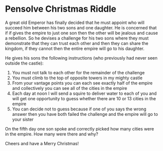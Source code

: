 Pensolve Christmas Riddle
=================================

A great old Emperor has finally decided that he must appoint who will succeed him between his two sons and one daughter. He is concerned that if if gives the empire to just one son then the other will be jealous and cause a rebellion. So he devises a challenge for his two sons where they must demonstrate that they can trust each other and then they can share the kingdom, if they cannot then the entire empire will go to his daughter.

He gives his sons the following instructions (who previously had never seen outside the castle):
1) You must not talk to each other for the remainder of the challenge
2) You must climb to the top of opposite towers in my mighty castle
3) From your vantage points you can each see exactly half of the empire and collectively you can see all of the cities in the empire
4) Each day at noon I will send a squire to deliver water to each of you and will get one opportunity to guess whether there are 10 or 13 cities in the empire 
5) You can decide not to guess because if one of you says the wrong answer then you have both failed the challenge and the empire will go to your sister

On the fifth day one son spoke and correctly picked how many cities were in the empire. How many were there and why?

Cheers and have a Merry Christmas!
